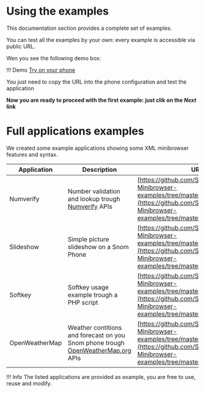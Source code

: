 # Using the examples

This documentation section provides a complete set of examples.

You can test all the examples by your own: every example is accessible via public URL.

Wen you see the following demo box:

!!! Demo
	[Try on your phone](#)

You just need to copy the URL into the phone configuration and test the application

**Now you are ready to proceed with the first example: just clik on the *Next* link**

# Full applications examples

We created some example applications showing some XML minibrowser features and syntax.

|  Application | Description | URL |
|--------------|-------------|-----|
| Numverify | Number validation and lookup trough [Numverify](https://numverify.com/) APIs| [https://github.com/Snomio/Snom-XML-Minibrowser-examples/tree/master/numverify](https://github.com/Snomio/Snom-XML-Minibrowser-examples/tree/master/numverify) |
| Slideshow | Simple picture slideshow on a Snom Phone | [https://github.com/Snomio/Snom-XML-Minibrowser-examples/tree/master/slideshow](https://github.com/Snomio/Snom-XML-Minibrowser-examples/tree/master/slideshow) |
| Softkey | Softkey usage example trough a PHP script | [https://github.com/Snomio/Snom-XML-Minibrowser-examples/tree/master/softkeys](https://github.com/Snomio/Snom-XML-Minibrowser-examples/tree/master/softkeys) |
| OpenWeatherMap | Weather contitions and forecast on you Snom phone trough [OpenWeatherMap.org](http://openweathermap.org/api) APIs | [https://github.com/Snomio/Snom-XML-Minibrowser-examples/tree/master/OpenWeatherMap](https://github.com/Snomio/Snom-XML-Minibrowser-examples/tree/master/OpenWeatherMap) |


!!! Info
    The listed applications are provided as example, you are free to use, reuse and modify.
